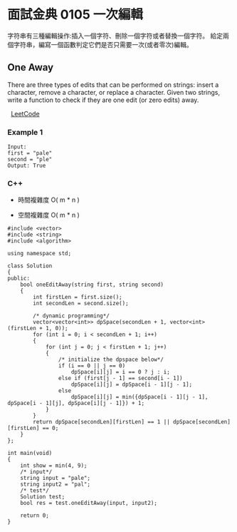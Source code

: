 # 面試金典 0105 一次編輯

字符串有三種編輯操作:插入一個字符、刪除一個字符或者替換一個字符。 
給定兩個字符串，編寫一個函數判定它們是否只需要一次(或者零次)編輯。

## One Away

There are three types of edits that can be performed on strings: insert a character, remove a character, or replace a character. Given two strings, write a function to check if they are one edit (or zero edits) away.

 
[LeetCode](https://leetcode-cn.com/problems/one-away-lcci/)

### Example 1
```
Input: 
first = "pale"
second = "ple"
Output: True
```


### C++ 

* 時間複雜度 O( m * n )

* 空間複雜度 O( m * n )

```
#include <vector>
#include <string>
#include <algorithm>

using namespace std;

class Solution
{
public:
    bool oneEditAway(string first, string second)
    {
        int firstLen = first.size();
        int secondLen = second.size();

        /* dynamic programming*/
        vector<vector<int>> dpSpace(secondLen + 1, vector<int>(firstLen + 1, 0));
        for (int i = 0; i < secondLen + 1; i++)
        {
            for (int j = 0; j < firstLen + 1; j++)
            {
                /* initialize the dpspace below*/
                if (i == 0 || j == 0)
                    dpSpace[i][j] = i == 0 ? j : i;
                else if (first[j - 1] == second[i - 1])
                    dpSpace[i][j] = dpSpace[i - 1][j - 1];
                else
                    dpSpace[i][j] = min({dpSpace[i - 1][j - 1], dpSpace[i - 1][j], dpSpace[i][j - 1]}) + 1;
            }
        }
        return dpSpace[secondLen][firstLen] == 1 || dpSpace[secondLen][firstLen] == 0;
    }
};

int main(void)
{
    int show = min(4, 9);
    /* input*/
    string input = "pale";
    string input2 = "pal";
    /* test*/
    Solution test;
    bool res = test.oneEditAway(input, input2);

    return 0;
}
```
